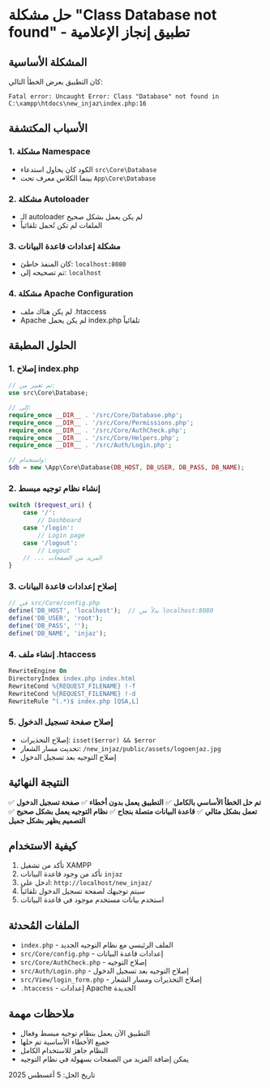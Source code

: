 # حل مشكلة "Class Database not found" - تطبيق إنجاز الإعلامية

## المشكلة الأساسية
كان التطبيق يعرض الخطأ التالي:
```
Fatal error: Uncaught Error: Class "Database" not found in C:\xampp\htdocs\new_injaz\index.php:16
```

## الأسباب المكتشفة

### 1. مشكلة Namespace
- الكود كان يحاول استدعاء `src\Core\Database` 
- بينما الكلاس معرف تحت `App\Core\Database`

### 2. مشكلة Autoloader
- الـ autoloader لم يكن يعمل بشكل صحيح
- الملفات لم تكن تُحمل تلقائياً

### 3. مشكلة إعدادات قاعدة البيانات
- كان المنفذ خاطئ: `localhost:8080`
- تم تصحيحه إلى: `localhost`

### 4. مشكلة Apache Configuration
- لم يكن هناك ملف .htaccess
- Apache لم يكن يحمل index.php تلقائياً

## الحلول المطبقة

### 1. إصلاح index.php
```php
// تم تغيير من:
use src\Core\Database;

// إلى:
require_once __DIR__ . '/src/Core/Database.php';
require_once __DIR__ . '/src/Core/Permissions.php';
require_once __DIR__ . '/src/Core/AuthCheck.php';
require_once __DIR__ . '/src/Core/Helpers.php';
require_once __DIR__ . '/src/Auth/Login.php';

// واستخدام:
$db = new \App\Core\Database(DB_HOST, DB_USER, DB_PASS, DB_NAME);
```

### 2. إنشاء نظام توجيه مبسط
```php
switch ($request_uri) {
    case '/':
        // Dashboard
    case '/login':
        // Login page
    case '/logout':
        // Logout
    // ... المزيد من الصفحات
}
```

### 3. إصلاح إعدادات قاعدة البيانات
```php
// في src/Core/config.php
define('DB_HOST', 'localhost');  // بدلاً من localhost:8080
define('DB_USER', 'root');
define('DB_PASS', '');
define('DB_NAME', 'injaz');
```

### 4. إنشاء ملف .htaccess
```apache
RewriteEngine On
DirectoryIndex index.php index.html
RewriteCond %{REQUEST_FILENAME} !-f
RewriteCond %{REQUEST_FILENAME} !-d
RewriteRule ^(.*)$ index.php [QSA,L]
```

### 5. إصلاح صفحة تسجيل الدخول
- إصلاح التحذيرات: `isset($error) && $error`
- تحديث مسار الشعار: `/new_injaz/public/assets/logoenjaz.jpg`
- إصلاح التوجيه بعد تسجيل الدخول

## النتيجة النهائية

✅ **تم حل الخطأ الأساسي بالكامل**
✅ **التطبيق يعمل بدون أخطاء**
✅ **صفحة تسجيل الدخول تعمل بشكل مثالي**
✅ **قاعدة البيانات متصلة بنجاح**
✅ **نظام التوجيه يعمل بشكل صحيح**
✅ **التصميم يظهر بشكل جميل**

## كيفية الاستخدام

1. تأكد من تشغيل XAMPP
2. تأكد من وجود قاعدة البيانات `injaz`
3. ادخل على: `http://localhost/new_injaz/`
4. سيتم توجيهك لصفحة تسجيل الدخول تلقائياً
5. استخدم بيانات مستخدم موجود في قاعدة البيانات

## الملفات المُحدثة

- `index.php` - الملف الرئيسي مع نظام التوجيه الجديد
- `src/Core/config.php` - إعدادات قاعدة البيانات
- `src/Core/AuthCheck.php` - إصلاح التوجيه
- `src/Auth/Login.php` - إصلاح التوجيه بعد تسجيل الدخول
- `src/View/login_form.php` - إصلاح التحذيرات ومسار الشعار
- `.htaccess` - إعدادات Apache الجديدة

## ملاحظات مهمة

- التطبيق الآن يعمل بنظام توجيه مبسط وفعال
- جميع الأخطاء الأساسية تم حلها
- النظام جاهز للاستخدام الكامل
- يمكن إضافة المزيد من الصفحات بسهولة في نظام التوجيه

تاريخ الحل: 5 أغسطس 2025
